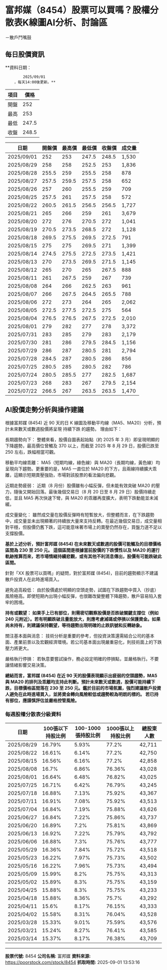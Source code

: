 # 富邦媒（8454）股票可以買嗎？股權分散表K線圖AI分析、討論區
－散戶鬥嘴鼓

## 每日股價資訊

**資料日期：
        
            2025/09/01
        ，每天14:00後更新。**

| 項目 | 價格 |
|------|------|
| 開盤 | 252 |
| 最高 | 253 |
| 最低 | 247.5 |
| 收盤 | 248.5 |

| 日期 | 開盤價 | 最高價 | 最低價 | 收盤價 | 成交量 |
|------|--------|--------|--------|--------|--------|
| 2025/09/01 | 252 | 253 | 247.5 | 248.5 | 1,530 |
| 2025/08/29 | 258 | 258 | 252.5 | 253 | 1,836 |
| 2025/08/28 | 255.5 | 259 | 255.5 | 258 | 878 |
| 2025/08/27 | 257.5 | 259.5 | 257.5 | 258 | 652 |
| 2025/08/26 | 257 | 260 | 255.5 | 259 | 709 |
| 2025/08/25 | 257.5 | 261 | 257.5 | 258 | 572 |
| 2025/08/22 | 260.5 | 261.5 | 256.5 | 256.5 | 1,727 |
| 2025/08/21 | 265 | 266 | 259 | 261 | 3,679 |
| 2025/08/20 | 272 | 276 | 270.5 | 272 | 1,041 |
| 2025/08/19 | 270.5 | 273.5 | 268.5 | 272 | 1,128 |
| 2025/08/18 | 269.5 | 275.5 | 269.5 | 272.5 | 791 |
| 2025/08/15 | 275 | 275 | 269.5 | 271 | 1,399 |
| 2025/08/14 | 274.5 | 275.5 | 272.5 | 273.5 | 1,421 |
| 2025/08/13 | 270 | 273.5 | 269.5 | 271.5 | 1,145 |
| 2025/08/12 | 265 | 270 | 265 | 267.5 | 888 |
| 2025/08/11 | 261 | 267.5 | 259 | 267 | 739 |
| 2025/08/08 | 264 | 266 | 262.5 | 263 | 961 |
| 2025/08/07 | 266 | 267.5 | 264.5 | 265.5 | 788 |
| 2025/08/06 | 272 | 273 | 264 | 265 | 2,062 |
| 2025/08/05 | 272.5 | 277.5 | 272.5 | 275 | 564 |
| 2025/08/04 | 276.5 | 276.5 | 267.5 | 272.5 | 2,010 |
| 2025/08/01 | 279 | 282 | 277 | 278 | 3,372 |
| 2025/07/31 | 283 | 285 | 279 | 283 | 2,179 |
| 2025/07/30 | 281 | 286 | 279.5 | 284.5 | 1,156 |
| 2025/07/29 | 286 | 287 | 280.5 | 281 | 2,794 |
| 2025/07/28 | 284.5 | 287 | 280.5 | 286 | 856 |
| 2025/07/25 | 280.5 | 285 | 280.5 | 282 | 786 |
| 2025/07/24 | 280.5 | 285.5 | 277 | 282.5 | 1,687 |
| 2025/07/23 | 268 | 283 | 267 | 279.5 | 2,154 |
| 2025/07/22 | 266.5 | 267 | 263.5 | 263.5 | 1,470 |

## AI股價走勢分析與操作建議

根據富邦媒 (8454) 近 90 天的日 K 線圖及移動平均線（MA5、MA20）分析，預計未來數天或數週股價將呈現 持續下跌 的趨勢。 理由如下：

長期趨勢向下： 整體來看，股價自圖表起始點（約 2025 年 3 月）即呈現明顯的下降趨勢，最高價位曾觸及 370 以上，而截至 2025 年 8 月 29 日，股價已跌至 250 左右，跌幅相當可觀。

移動平均線乖離： MA5（短期均線，綠色線）與 MA20（長期均線，黃色線）均呈現向下趨勢。更重要的是，MA5 一直位於 MA20 的下方，且兩線持續擴大乖離，這顯示短期賣壓強勁，市場對該股票的看法偏向悲觀。

近期走勢疲弱： 近期（8 月份）股價雖有小幅反彈，但未能有效突破 MA20 的壓力，隨後又開始回落。最後幾個交易日（8 月 20 日至 8 月 29 日）股價持續走低，並且 MA5 再次快速下彎，與 MA20 的乖離再度擴大，表明下跌動能並未減緩。

成交量變化： 雖然成交量在股價反彈時有短暫放大，但整體而言，在下跌趨勢中，成交量並未出現顯著的持續放大量來支持反轉。在最近幾個交易日，成交量相對平穩，但股價仍舊下跌，這可能意味著市場上的賣壓仍然存在，買盤力道不足以支撐股價。

**基於上述分析，預計富邦媒 (8454) 在未來數天或數週的股價可能觸及的目標價格區間為 230 至 250 元。 這個區間是根據當前股價的下跌慣性以及 MA20 的運行軌跡推算而來，若市場情緒持續悲觀，或有其他不利消息傳出，股價有可能跌破此區間。**

針對「XX 股票可以買嗎」的疑問，對於富邦媒 (8454)，目前的趨勢顯示不建議散戶投資人在此時進場買入。

避免追高殺低： 由於股價處於明顯的空頭走勢，試圖在下跌趨勢中買入（抄底）風險極高。即使短期內出現小幅反彈，也很難改變整體下降趨勢，散戶容易陷入套牢的困境。

**持有或觀望： 如果手上已有部位，則需密切觀察股價是否跌破關鍵支撐位（例如 240 元附近）。若有明顯跌破且量能放大，則應考慮減碼或停損以保護資金。如果尚未持有，則建議保持觀望，等待趨勢出現明確的止跌訊號和反轉跡象。**

關注基本面與消息： 技術分析是重要的參考，但投資決策還需結合公司的基本面、產業前景以及宏觀經濟環境。若公司基本面出現嚴重惡化，則技術面上的下跌壓力將更大。

嚴格執行停損： 若執意要嘗試操作，務必設定明確的停損點，並嚴格執行。不要讓情緒影響交易決策。

**總結而言，富邦媒 (8454) 在近 90 天的股價表現顯示出疲弱的空頭趨勢，MA5 與 MA20 的排列及乖離均支持此判斷。預計未來數天或數週，股價可能持續下跌，目標價格區間落在 230 至 250 元。鑑於目前的市場氛圍，強烈建議散戶投資人避免在此時進場買入，並將資金轉向風險較低或趨勢較為明朗的標的。 若已持有部位，應謹慎評估並嚴格控管風險。**

### 每週股權分散表分級資料

| 日期 | 100張以下持股比例 | 100-1000張持股比例 | 1000張以上持股比例 | 總股東人數 |
|------|-------------------|--------------------|--------------------|----------|
| 2025/08/29 | 16.79% | 5.93% | 77.2% | 42,711 |
| 2025/08/22 | 16.61% | 6.14% | 77.2% | 42,750 |
| 2025/08/15 | 16.56% | 6.16% | 77.2% | 42,858 |
| 2025/08/08 | 16.7% | 6.86% | 76.36% | 43,028 |
| 2025/08/01 | 16.64% | 6.48% | 76.82% | 43,025 |
| 2025/07/25 | 16.71% | 6.42% | 76.79% | 43,245 |
| 2025/07/18 | 16.88% | 7.13% | 75.92% | 43,367 |
| 2025/07/11 | 16.91% | 7.08% | 75.92% | 43,513 |
| 2025/07/04 | 16.84% | 7.19% | 75.88% | 43,626 |
| 2025/06/27 | 16.84% | 7.22% | 75.86% | 43,737 |
| 2025/06/20 | 16.89% | 7.2% | 75.81% | 43,869 |
| 2025/06/13 | 16.92% | 7.22% | 75.79% | 43,792 |
| 2025/06/06 | 16.88% | 7.3% | 75.76% | 43,777 |
| 2025/05/29 | 16.36% | 7.84% | 75.72% | 43,518 |
| 2025/05/23 | 16.22% | 7.97% | 75.73% | 43,502 |
| 2025/05/16 | 16.22% | 7.96% | 75.73% | 43,494 |
| 2025/05/09 | 15.99% | 8.2% | 75.75% | 43,313 |
| 2025/05/02 | 15.89% | 8.3% | 75.75% | 43,159 |
| 2025/04/25 | 15.88% | 8.3% | 75.75% | 43,233 |
| 2025/04/18 | 15.88% | 8.36% | 75.7% | 43,292 |
| 2025/04/11 | 15.6% | 8.17% | 76.15% | 43,333 |
| 2025/04/02 | 15.58% | 8.31% | 76.04% | 43,528 |
| 2025/03/28 | 15.33% | 9.01% | 75.59% | 43,576 |
| 2025/03/21 | 15.24% | 8.27% | 76.41% | 43,585 |
| 2025/03/14 | 15.37% | 8.17% | 76.38% | 43,709 |

---

**股票代號:** 8454
**公司名稱:** 富邦媒
**資料來源:** https://poorstock.com/stock/8454
**抓取時間:** 2025-09-01 13:53:16